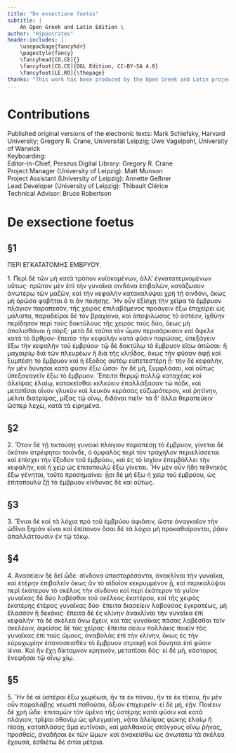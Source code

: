 ```yaml
---
title: "De exsectione foetus"
subtitle: |
	An Open Greek and Latin Edition \ 
author: "Hippocrates"
header-includes: | 
	\usepackage{fancyhdr}
	\pagestyle{fancy}
	\fancyhead[CO,CE]{}
	\fancyfoot[CO,CE]{OGL Edition, CC-BY-SA 4.0}
	\fancyfoot[LE,RO]{\thepage}
thanks: "This work has been produced by the Open Greek and Latin project through the help of volunteers. See contributions for details."
...
```


# Contributions  

Published original versions of the electronic texts: Mark Schiefsky, Harvard University; Gregory R. Crane, Universität Leipzig; Uwe Vagelpohl, University of Warwick  
 Keyboarding:   
 Editor-in-Chief, Perseus Digital Library: Gregory R. Crane  
 Project Manager (University of Leipzig): Matt Munson  
 Project Assistant (University of Leipzig): Annette Geßner  
 Lead Developer (University of Leipzig): Thibault Clérice  
 Technical Advisor: Bruce Robertson  

# De exsectione foetus  

## §1  

<head>ΠΕΡΙ ΕΓΚΑΤΑΤΟΜΗΣ ΕΜΒΡΥΟΥ.</head>
                    <p>1. Περὶ δὲ τῶν μὴ κατὰ τρόπον κυϊσκομένων, ἀλλ’ ἐγκατατεμνομένων <lb/>οὕτως·
                        πρῶτον μὲν ἐπὶ τὴν γυναῖκα σινδόνα ἐπιβαλὼν, κατάζωσον <lb/>ἀνωτέρω τῶν
                        μαζῶν, καὶ τὴν κεφαλὴν κατακαλύψαι χρὴ τῇ <lb/>σινδόνι, ὅκως μὴ ὁρῶσα
                        φοβῆται ὅ τι ἂν ποιήσῃς. Ἢν οὖν ἐξίσχῃ <lb/>τὴν χεῖρα τὸ ἔμβρυον πλάγιον
                        παραπεσὸν, τῆς χειρὸς ἐπιλαβόμενος <lb/>προάγειν ἔξω ἐπιχείρει ὡς μάλιστα,
                        παραδεῖραι δὲ τὸν βραχίονα, <lb/>καὶ ἀποψιλώσας τὸ ὀστέον, ἰχθύην περίδησον
                        περὶ τοὺς δακτύλους <lb/>τῆς χειρὸς τοὺς δύο, ὅκως μὴ ἀπολισθάνοι ἡ σάρξ·
                        μετὰ δὲ <lb/>ταῦτα τὸν ὦμον περισάρκισον καὶ ἄφελε κατὰ τὸ ἄρθρον· ἔπειτα·
                        <lb/>τὴν κεφαλὴν κατὰ φύσιν παρώσας, ὑπεξάγειν ἔξω τὴν κεφαλὴν τοῦ
                        <lb/>ἐμβρύου· τῷ δὲ δακτύλῳ τὸ ἔμβρυον εἴσω ἀπῶσαι· ἢ μαχαιρίῳ διὰ <lb/>τῶν
                        πλευρέων ἢ διὰ τῆς κληῗδος, ὅκως τὴν φῦσαν ἀφῇ καὶ ξυμπέσῃ <lb/>τὸ ἔμβρυον
                        καὶ ἡ ἔξοδος αὐτέῳ εὐπετεστέρη ᾖ· τὴν δὲ κεφαλὴν, <lb/>ἢν μὲν δύνησαι κατὰ
                        φύσιν ἔξω ὦσαι· ἢν δὲ μὴ, ξυμφλάσαι, καὶ <lb/>οὕτως ὑπεξαγαγεῖν ἔξω τὸ
                        ἔμβρυον. Ἔπειτα θερμῷ πολλῷ καταχέας <lb/>καὶ ἀλείψας ἐλαίῳ, κατακεῖσθαι
                        κελεύειν ἐπαλλάξασαν τὼ πόδε, <pb n="514"/> καὶ μεταπῖσαι οἶνον γλυκὺν καὶ
                        λευκὸν κεράσας εὐζωρότερον, καὶ <lb/>ῥητίνην, μέλιτι διατρίψας, μίξας τῷ
                        οἴνῳ, διδόναι πιεῖν· τὰ δ’ ἄλλα <lb/>θεραπεύειν ὥσπερ λεχὼ, κατὰ τὰ
                        εἰρημένα. </p>  

## §2  

<p>2. Ὅταν δὲ τῇ τικτούσῃ γυναικὶ πλάγιον παραπέσῃ τὸ ἔμβρυον, <lb/>γίνεται δὲ
                        ὁκόταν στρέφηται τοιόνδε, ὁ ὀμφαλὸς περὶ τὸν τράχηλον <lb/>περιελίσσεται καὶ
                        ἐπίσχει τὴν ἔξοδον τοῦ ἐμβρύου, καὶ ἐς τὸ <lb/>ἰσχίον ἐπεμβάλλει τὴν
                        κεφαλὴν, καὶ ἡ χεὶρ ὡς ἐπιτοπουλὺ ἔξω γίνεται. <lb/>Ἢν μὲν οὖν ἤδη τεθνηκὸς
                        ἔξω γένηται, τοῦτο προσημαίνει· <lb/>ᾗσι δὲ μὴ ἔξω ἡ χεὶρ τοῦ ἐμβρύου, ὡς
                        ἐπιτοπουλὺ ζῇ τὸ ἔμβρυον <lb/>κίνδυνος δὲ καὶ οὕτως. </p>  

## §3  

<p>3. Ἔνιαι δὲ καὶ τὰ λόχια πρὸ τοῦ ἐμβρύου ἀφιᾶσιν, ὥστε ἀναγκαῖον <lb/>τὴν
                        ὠδῖνα ξηρὰν εἶναι καὶ ἐπίπονον ὅσαι δὲ τὰ λόχια μὴ <lb/>προκαθαίρονται, ῥᾷον
                        ἀπαλλάττουσιν ἐν τῷ τόκῳ. </p>  

## §4  

<p>4. Ἀνασείειν δὲ δεῖ ὧδε· σίνδονα ὑποστορέσαντα, ἀνακλῖναι <lb/>τὴν γυναῖκα,
                        καὶ ἑτέρην ἐπιβαλεῖν ὅκως ἂν τὸ αἰδοῖον κεκρυμμένον <lb/>ᾖ, καὶ περικαλύψαι
                        περὶ ἑκάτερον τὸ σκέλος τὴν σίνδονα καὶ <lb/>περὶ ἑκάτερον τὸ γυῖον·
                        γυναῖκας δὲ δύο λαβέσθαι τοῦ σκέλεος ἑκατέρου, <pb n="516"/> καὶ τῆς χειρὸς
                        ἑκατέρης ἑτέρας γυναῖκας δύο· ἔπειτα διασείειν <lb/>λαβούσας ἐγκρατέως, μὴ
                        ἔλασσον ἢ δεκάκις· ἔπειτα δὲ ἐς <lb/>κλίνην ἀνακλῖναι τὴν γυναῖκα ἐπὶ
                        κεφαλήν· τὰ δὲ σκέλεα ἄνω ἔχειν, <lb/>καὶ τὰς γυναῖκας πάσας λαβέσθαι τοῖν
                        σκελέοιν, ἀφείσας δὲ τὰς <lb/>χεῖρας· ἔπειτα σείειν πολλάκις ποιεῖν τὰς
                        γυναῖκας ἐπὶ τοὺς ὤμους, <lb/>ἀναβολὰς ἐπὶ τὴν κλίνην, ὅκως ἐς τὴν
                        εὐρυχωρίην ἐπανασεισθὲν τὸ <lb/>ἔμβρυον στραφῇ καὶ δύνηται ἐπὶ φύσιν ἰέναι.
                        Καὶ ἢν ἔχῃ δίκταμνον <lb/>κρητικὸν, μεταπῖσαι δός· εἰ δὲ μὴ, κάστορος
                        ἐνεψῆσαι τῷ <lb/>οἴνῳ χίῳ. </p>  

## §5  

<p>5. Ἢν δὲ αἱ ὑστέραι ἔξω χωρέωσι, ἤν τε ἐκ πόνου, ἤν τε ἐκ <lb/>τόκου, ἢν μὲν
                        οὖν παραλάβῃς νεωστὶ παθούσα, ἄξιον ἐπιχειρεῖν· <lb/>εἰ δὲ μὴ, ἐῇν. Ποιέειν
                        δὲ χρὴ ὧδε· ἐπιταμὼν τὸν ὑμένα τῆς ὑστέρης <lb/>κατὰ φύσιν καὶ κατὰ πλάγιον,
                        τρῖψαι ὀθονίῳ ὡς φλεγμαίνῃ, <lb/>κᾆτα ἀλείψας φώκης ἐλαίῳ ἢ πίσσῃ,
                        καταπλάσας ἅμα κυτίνοισι, <lb/>καὶ μαλθακοὺς σπόγγους οἴνῳ ῥήνας, προσθεὶς,
                        ἀναδῆσαι ἐκ τῶν <pb n="518"/> ὤμων· καὶ ἀνακείσθω ὡς ἀνωτάτω τὰ σκέλεα
                        ἔχουσά, ἐσθιέτω δὲ <lb/>σιτία μέτρια. </p>  

